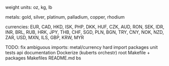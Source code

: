 weight units:
    oz, kg, lb

metals:
    gold, silver, platinum, palladium, copper, rhodium

currencies:
    EUR, CAD, HKD, ISK, PHP, DKK, HUF, CZK, AUD, RON, SEK, IDR, INR, BRL, RUB, HRK, JPY, THB, CHF, SGD, PLN, BGN, TRY, CNY, NOK, NZD, ZAR, USD, MXN, ILS, GBP, KRW, MYR

TODO:
    fix ambiguous imports: metal/currency
    hard import packages
    unit tests
    api documentation
    Dockerize (kuberts orchestr)
    root Makefile + packages Makefiles
    README.md bs
